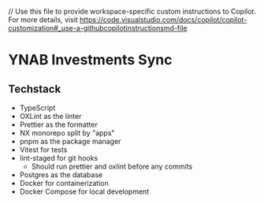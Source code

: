 // Use this file to provide workspace-specific custom instructions to Copilot. For more details, visit https://code.visualstudio.com/docs/copilot/copilot-customization#_use-a-githubcopilotinstructionsmd-file

# YNAB Investments Sync

## Techstack

- TypeScript
- OXLint as the linter
- Prettier as the formatter
- NX monorepo split by "apps"
- pnpm as the package manager
- Vitest for tests
- lint-staged for git hooks
  - Should run prettier and oxlint before any commits
- Postgres as the database
- Docker for containerization
- Docker Compose for local development
